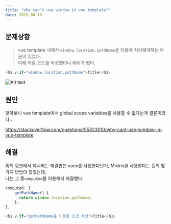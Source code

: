 ```yaml
---
title: "why can’t use window in vue template?"
date: 2023-08-13
---
```


## 문제상황

> vue template 내에서 `window.location.pathName`을 이용해 처리해야하는 부분이 있었다.  
> 아래 처럼 코드를 작성했더니 에러가 떴다.

```javascript
<h1 v-if="window.location.pathName">Title</h1>
```

![Alt text](image.png)

## 원인

찾아보니 vue template에서 global scope variables를 사용할 수 없다는게 결론이였다..

https://stackoverflow.com/questions/55323010/why-cant-use-window-in-vue-template

## 해결

위의 링크에서 제시하는 해결법은 vuex를 사용한다던가, Mixins을 사용한다는 등의 몇가지 방법이 있었는데,  
나는 그 중`computed`를 이용해서 해결했다.

```javascript
computed: {
    getPathName() {
      return window.location.pathname;
    },
},
```

```javascript
<h1 v-if="getPathName을 이용한 조건 작성">Title</h1>
```
